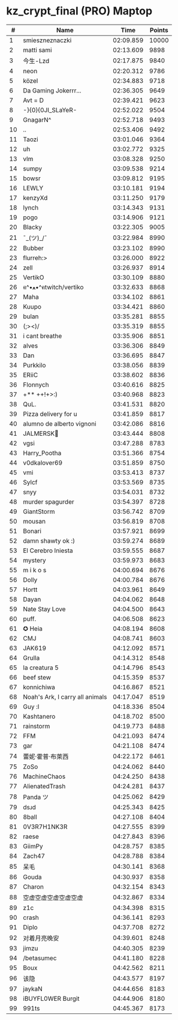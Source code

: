 # kz_crypt_final (PRO) Maptop

|  # | Name | Time | Points |
|-------------- | -------------- | -------------- | -------------- | 
| 1 | smieszneznaczki | 02:09.859 | 10000 | 
| 2 | matti sami | 02:13.609 | 9898 | 
| 3 | 今生-Lzd | 02:17.875 | 9840 | 
| 4 | neon | 02:20.312 | 9786 | 
| 5 | közel | 02:34.883 | 9718 | 
| 6 | Da Gaming Jokerrr... | 02:36.305 | 9649 | 
| 7 | Avt = D | 02:39.421 | 9623 | 
| 8 | -}{0}{0JI_SLaYeR- | 02:52.022 | 9504 | 
| 9 | GnagarN^ | 02:52.718 | 9493 | 
| 10 | .. | 02:53.406 | 9492 | 
| 11 | Taozi | 03:01.046 | 9364 | 
| 12 | uh | 03:02.772 | 9325 | 
| 13 | vlm | 03:08.328 | 9250 | 
| 14 | sumpy | 03:09.538 | 9214 | 
| 15 | bowsr | 03:09.812 | 9195 | 
| 16 | LEWLY | 03:10.181 | 9194 | 
| 17 | kenzyXd | 03:11.250 | 9179 | 
| 18 | lynch | 03:14.343 | 9131 | 
| 19 | pogo | 03:14.906 | 9121 | 
| 20 | Blacky | 03:22.305 | 9005 | 
| 21 | ¯\_(ツ)_/¯ | 03:22.984 | 8990 | 
| 22 | Bubber | 03:23.102 | 8990 | 
| 23 | flurreh:> | 03:26.000 | 8922 | 
| 24 | zell | 03:26.937 | 8914 | 
| 25 | VertikO | 03:30.109 | 8880 | 
| 26 | ฅ^•ﻌ•^ฅtwitch/vertiko | 03:32.633 | 8868 | 
| 27 | Maha | 03:34.102 | 8861 | 
| 28 | Kuupo | 03:34.421 | 8860 | 
| 29 | bulan | 03:35.281 | 8855 | 
| 30 | (;><)/ | 03:35.319 | 8855 | 
| 31 | i cant breathe | 03:35.906 | 8851 | 
| 32 | alves | 03:36.306 | 8849 | 
| 33 | Dan | 03:36.695 | 8847 | 
| 34 | Purkkilo | 03:38.056 | 8839 | 
| 35 | ERiiC | 03:38.602 | 8836 | 
| 36 | Flonnych | 03:40.616 | 8825 | 
| 37 | +** ++!+>:) | 03:40.968 | 8823 | 
| 38 | QuL. | 03:41.531 | 8820 | 
| 39 | Pizza delivery for u | 03:41.859 | 8817 | 
| 40 | alumno de alberto vignoni | 03:42.086 | 8816 | 
| 41 | JALMERSK👀 | 03:43.444 | 8808 | 
| 42 | vgsi | 03:47.288 | 8783 | 
| 43 | Harry_Pootha | 03:51.366 | 8754 | 
| 44 | v0dkalover69 | 03:51.859 | 8750 | 
| 45 | vmi | 03:53.413 | 8737 | 
| 46 | Sylcf | 03:53.569 | 8735 | 
| 47 | snyy | 03:54.031 | 8732 | 
| 48 | murder spagurder | 03:54.397 | 8728 | 
| 49 | GiantStorm | 03:56.742 | 8709 | 
| 50 | mousan | 03:56.819 | 8708 | 
| 51 | Bonari | 03:57.921 | 8699 | 
| 52 | damn shawty ok :) | 03:59.274 | 8689 | 
| 53 | El Cerebro Iniesta | 03:59.555 | 8687 | 
| 54 | mystery | 03:59.973 | 8683 | 
| 55 | m i k o s | 04:00.694 | 8676 | 
| 56 | Dolly | 04:00.784 | 8676 | 
| 57 | Hortt | 04:03.961 | 8649 | 
| 58 | Dayan | 04:04.062 | 8648 | 
| 59 | Nate Stay Love | 04:04.500 | 8643 | 
| 60 | puff. | 04:06.508 | 8623 | 
| 61 | ✪ Heia | 04:08.194 | 8608 | 
| 62 | CMJ | 04:08.741 | 8603 | 
| 63 | JAK619 | 04:12.092 | 8571 | 
| 64 | Grulla | 04:14.312 | 8548 | 
| 65 | la creatura 5 | 04:14.796 | 8543 | 
| 66 | beef stew | 04:15.359 | 8537 | 
| 67 | konnichiwa | 04:16.867 | 8521 | 
| 68 | Noah's Ark, I carry all animals | 04:17.047 | 8519 | 
| 69 | Guy :l | 04:18.336 | 8504 | 
| 70 | Kashtanero | 04:18.702 | 8500 | 
| 71 | rainstorm | 04:19.773 | 8488 | 
| 72 | FFM | 04:21.093 | 8474 | 
| 73 | gar | 04:21.108 | 8474 | 
| 74 | 蕾妮·霍普·布萊西 | 04:22.172 | 8461 | 
| 75 | ZoSo | 04:24.062 | 8440 | 
| 76 | MachineChaos | 04:24.250 | 8438 | 
| 77 | AlienatedTrash | 04:24.281 | 8437 | 
| 78 | Panda ツ | 04:25.062 | 8429 | 
| 79 | dsɹd | 04:25.343 | 8425 | 
| 80 | 8ball | 04:27.108 | 8404 | 
| 81 | 0V3R7H1NK3R | 04:27.555 | 8399 | 
| 82 | raese | 04:27.843 | 8396 | 
| 83 | GiimPy | 04:28.757 | 8385 | 
| 84 | Zach47 | 04:28.788 | 8384 | 
| 85 | 呆毛 | 04:30.141 | 8368 | 
| 86 | Gouda | 04:30.937 | 8358 | 
| 87 | Charon | 04:32.154 | 8343 | 
| 88 | 空虚空虚空虚空虚空虚 | 04:32.867 | 8334 | 
| 89 | z1c | 04:34.398 | 8315 | 
| 90 | crash | 04:36.141 | 8293 | 
| 91 | Diplo | 04:37.708 | 8272 | 
| 92 | 对着月亮晚安 | 04:39.601 | 8248 | 
| 93 | jimzu | 04:40.305 | 8239 | 
| 94 | /betasumec | 04:41.180 | 8228 | 
| 95 | Boux | 04:42.562 | 8211 | 
| 96 | 该隐 | 04:43.577 | 8197 | 
| 97 | jaykaN | 04:44.656 | 8183 | 
| 98 | iBUYFL0WER Burgit | 04:44.906 | 8180 | 
| 99 | 991ts | 04:45.367 | 8173 | 

